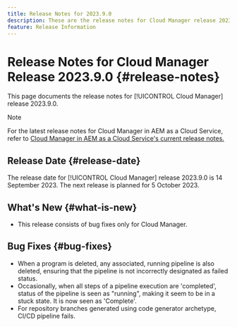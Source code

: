```yaml
---
title: Release Notes for 2023.9.0
description: These are the release notes for Cloud Manager release 2023.9.0.
feature: Release Information
---
```


# Release Notes for Cloud Manager Release 2023.9.0 {#release-notes}

This page documents the release notes for [!UICONTROL Cloud Manager] release 2023.9.0.

>[!NOTE]
>
>For the latest release notes for Cloud Manager in AEM as a Cloud Service, refer to [Cloud Manager in AEM as a Cloud Service's current release notes.](https://experienceleague.adobe.com/docs/experience-manager-cloud-service/content/implementing/using-cloud-manager/release-notes-cloud-manager/release-notes-cm-current.html)

## Release Date {#release-date}

The release date for [!UICONTROL Cloud Manager] release 2023.9.0 is 14 September 2023. The next release is planned for 5 October 2023.

## What's New {#what-is-new}

* This release consists of bug fixes only for Cloud Manager.

## Bug Fixes {#bug-fixes}

* When a program is deleted, any associated, running pipeline is also deleted, ensuring that the pipeline is not incorrectly designated as failed status.
* Occasionally, when all steps of a pipeline execution are 'completed',  status of the pipeline is seen as "running", making it seem to be in a stuck state. It is now seen as 'Complete'.
* For repository branches generated using code generator archetype, CI/CD pipeline fails.
